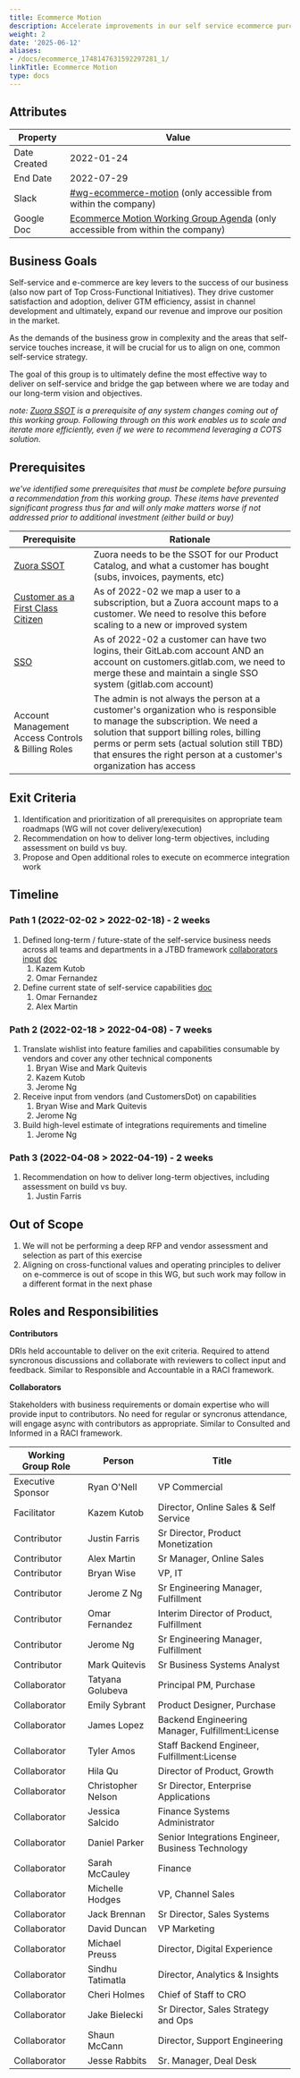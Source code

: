 ```yaml
---
title: Ecommerce Motion
description: Accelerate improvements in our self service ecommerce purchasing experience
weight: 2
date: '2025-06-12'
aliases:
- /docs/ecommerce_1748147631592297281_1/
linkTitle: Ecommerce Motion
type: docs
---
```


## Attributes

| Property        | Value           |
|-----------------|-----------------|
| Date Created    | 2022-01-24 |
| End Date        | 2022-07-29 |
| Slack           | [#wg-ecommerce-motion](https://gitlab.slack.com/archives/C03012Y7UHH) (only accessible from within the company) |
| Google Doc      | [Ecommerce Motion Working Group Agenda](https://docs.google.com/document/d/1FoUek4p2ELwuQT4IY-nQof4ft2udG2Ks_jFQiIrn7is/edit#heading=h.hhbpi9bc829) (only accessible from within the company) |

## Business Goals

Self-service and e-commerce are key levers to the success of our business (also now part of Top Cross-Functional Initiatives). They drive customer satisfaction and adoption, deliver GTM efficiency, assist in channel development and ultimately, expand our revenue and improve our position in the market.

As the demands of the business grow in complexity and the areas that self-service touches increase, it will be crucial for us to align on one, common self-service strategy.

The goal of this group is to ultimately define the most effective way to deliver on self-service and bridge the gap between where we are today and our long-term vision and objectives.

*note: [Zuora SSOT](https://gitlab.com/groups/gitlab-org/-/epics/4664) is a prerequisite of any system changes coming out of this working group. Following through on this work enables us to scale and iterate more efficiently, even if we were to recommend leveraging a COTS solution.*

## Prerequisites

*we've identified some prerequisites that must be complete before pursuing a recommendation from this working group. These items have prevented significant progress thus far and will only make matters worse if not addressed prior to additional investment (either build or buy)*

| Prerequisite | Rationale |
| -------------| ----------|
| [Zuora SSOT](https://gitlab.com/groups/gitlab-org/-/epics/4664) | Zuora needs to be the SSOT for our Product Catalog, and what a customer has bought (subs, invoices, payments, etc) |
| [Customer as a First Class Citizen](https://gitlab.com/gitlab-org/customers-gitlab-com/-/issues/1874) | As of 2022-02 we map a user to a subscription, but a Zuora account maps to a customer. We need to resolve this before scaling to a new or improved system |
| [SSO](https://gitlab.com/gitlab-org/customers-gitlab-com#1868) | As of 2022-02 a customer can have two logins, their GitLab.com account AND an account on customers.gitlab.com, we need to merge these and maintain a single SSO system (gitlab.com account) |
| Account Management Access Controls & Billing Roles | The admin is not always the person at a customer's organization who is responsible to manage the subscription. We need a solution that support billing roles, billing perms or perm sets (actual solution still TBD) that ensures the right person at a customer's organization has access|

## Exit Criteria

1. Identification and prioritization of all prerequisites on appropriate team roadmaps (WG will not cover delivery/execution)
1. Recommendation on how to deliver long-term objectives, including assessment on build vs buy.
1. Propose and Open additional roles to execute on ecommerce integration work

## Timeline

### Path 1 (2022-02-02 > 2022-02-18) - 2 weeks

1. Defined long-term / future-state of the self-service business needs across all teams and departments in a JTBD framework [collaborators input](https://docs.google.com/spreadsheets/d/12dyu-mwO8lOPBFOWzGCbRd8RL3N0WHatPg7VWC6ljUo/edit#gid=1877539157) [doc](https://docs.google.com/spreadsheets/d/1fLrF03aXN_EOKcRQr09_Ik8UyegWwk355msSJUgZiNA/edit#gid=0)
    1. Kazem Kutob
    1. Omar Fernandez
1. Define current state of self-service capabilities [doc](https://docs.google.com/spreadsheets/d/1VUToeirsvW1KBfuRuz0Rx0buyBW4Mgv0jn7ufnSZhrU/edit#gid=1280279157)
    1. Omar Fernandez
    1. Alex Martin

### Path 2 (2022-02-18 > 2022-04-08) - 7 weeks

1. Translate wishlist into feature families and capabilities consumable by vendors and cover any other technical components
    1. Bryan Wise and Mark Quitevis
    1. Kazem Kutob
    1. Jerome Ng
1. Receive input from vendors (and CustomersDot) on capabilities
    1. Bryan Wise and Mark Quitevis
    1. Jerome Ng
1. Build high-level estimate of integrations requirements and timeline
    1. Jerome Ng

### Path 3 (2022-04-08 > 2022-04-19) - 2 weeks

1. Recommendation on how to deliver long-term objectives, including assessment on build vs buy.
    1. Justin Farris

## Out of Scope

1. We will not be performing a deep RFP and vendor assessment and selection as part of this exercise
1. Aligning on cross-functional values and operating principles to deliver on e-commerce is out of scope in this WG, but such work may follow in a different format in the next phase

## Roles and Responsibilities

**Contributors**

DRIs held accountable to deliver on the exit criteria. Required to attend syncronous discussions and collaborate with reviewers to collect input and feedback. Similar to Responsible and Accountable in a RACI framework.

**Collaborators**

Stakeholders with business requirements or domain expertise who will provide input to contributors. No need for regular or syncronus attendance, will engage async with contributors as appropriate. Similar to Consulted and Informed in a RACI framework.

| Working Group Role    | Person                | Title                                           |
|-----------------------|-----------------------|-------------------------------------------------|
| Executive Sponsor | Ryan O'Nell | VP Commercial |
| Facilitator | Kazem Kutob | Director, Online Sales & Self Service |
| Contributor | Justin Farris | Sr Director, Product Monetization |
| Contributor | Alex Martin | Sr Manager, Online Sales |
| Contributor | Bryan Wise | VP, IT |
| Contributor | Jerome Z Ng | Sr Engineering Manager, Fulfillment |
| Contributor | Omar Fernandez | Interim Director of Product, Fulfillment |
| Contributor | Jerome Ng | Sr Engineering Manager, Fulfillment |
| Contributor | Mark Quitevis | Sr Business Systems Analyst |
| Collaborator | Tatyana Golubeva | Principal PM, Purchase |
| Collaborator | Emily Sybrant | Product Designer, Purchase |
| Collaborator | James Lopez | Backend Engineering Manager, Fulfillment:License |
| Collaborator | Tyler Amos | Staff Backend Engineer, Fulfillment:License |
| Collaborator | Hila Qu | Director of Product, Growth |
| Collaborator | Christopher Nelson | Sr Director, Enterprise Applications |
| Collaborator | Jessica Salcido | Finance Systems Administrator |
| Collaborator | Daniel Parker | Senior Integrations Engineer, Business Technology |
| Collaborator | Sarah McCauley | Finance |
| Collaborator | Michelle Hodges | VP, Channel Sales |
| Collaborator | Jack Brennan | Sr Director, Sales Systems |
| Collaborator | David Duncan | VP Marketing |
| Collaborator | Michael Preuss | Director, Digital Experience |
| Collaborator | Sindhu Tatimatla | Director, Analytics & Insights |
| Collaborator | Cheri Holmes | Chief of Staff to CRO |
| Collaborator | Jake Bielecki | Sr Director, Sales Strategy and Ops |
| Collaborator | Shaun McCann | Director, Support Engineering |
| Collaborator | Jesse Rabbits | Sr. Manager, Deal Desk |
